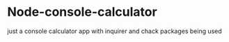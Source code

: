 # Node-console-calculator
just a console calculator app with inquirer and chack packages being used
